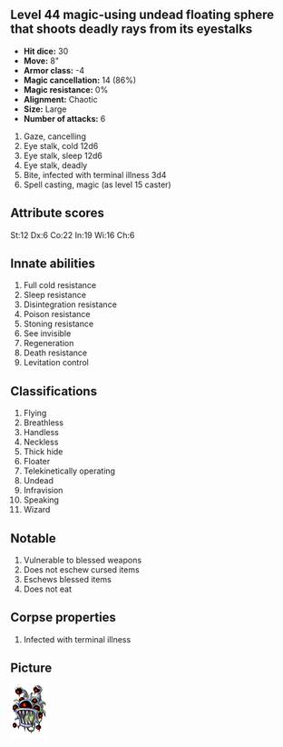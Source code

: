 ## Level 44 magic-using undead floating sphere that shoots deadly rays from its eyestalks
- **Hit dice:** 30
- **Move:** 8"
- **Armor class:** -4
- **Magic cancellation:** 14 (86%)
- **Magic resistance:** 0%
- **Alignment:** Chaotic
- **Size:** Large
- **Number of attacks:** 6
1. Gaze, cancelling
2. Eye stalk, cold 12d6
3. Eye stalk, sleep 12d6
4. Eye stalk, deadly
5. Bite, infected with terminal illness 3d4
6. Spell casting, magic (as level 15 caster)
## Attribute scores
St:12 Dx:6 Co:22 In:19 Wi:16 Ch:6
## Innate abilities
1. Full cold resistance
2. Sleep resistance
3. Disintegration resistance
4. Poison resistance
5. Stoning resistance
6. See invisible
7. Regeneration
8. Death resistance
9. Levitation control
## Classifications
1. Flying
2. Breathless
3. Handless
4. Neckless
5. Thick hide
6. Floater
7. Telekinetically operating
8. Undead
9. Infravision
10. Speaking
11. Wizard
## Notable
1. Vulnerable to blessed weapons
2. Does not eschew cursed items
3. Eschews blessed items
4. Does not eat
## Corpse properties
1. Infected with terminal illness
## Picture
![Death gazer](https://github.com/hyvanmielenpelit/GnollHackTileSet/blob/main/Monsters/death_gazer/death_gazer.png)
